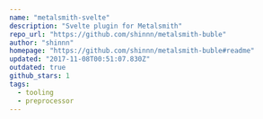 ```yaml
---
name: "metalsmith-svelte"
description: "Svelte plugin for Metalsmith"
repo_url: "https://github.com/shinnn/metalsmith-buble"
author: "shinnn"
homepage: "https://github.com/shinnn/metalsmith-buble#readme"
updated: "2017-11-08T00:51:07.830Z"
outdated: true
github_stars: 1
tags: 
  - tooling
  - preprocessor
---
```

